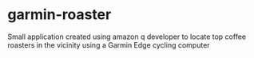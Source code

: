 # garmin-roaster
Small application created using amazon q developer to locate top coffee roasters in the vicinity using a Garmin Edge cycling computer
